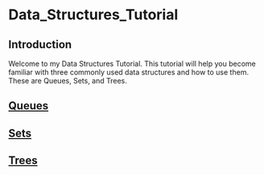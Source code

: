 # Data_Structures_Tutorial

## Introduction

Welcome to my Data Structures Tutorial. This tutorial will help you become familiar with three commonly used data structures and how to use them. These are Queues, Sets, and Trees.

## [Queues](https://github.com/Cartman3/Data_Structures_Tutorial/blob/main/Queues.md)
## [Sets](https://github.com/Cartman3/Data_Structures_Tutorial/blob/main/Set.md)
## [Trees](https://github.com/Cartman3/Data_Structures_Tutorial/blob/main/Tree.md)
